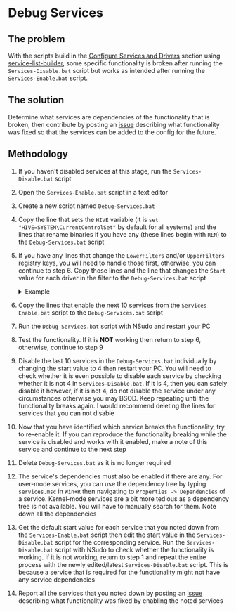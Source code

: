 # Debug Services

## The problem

With the scripts build in the [Configure Services and Drivers](/docs/post-install.md#configure-services-and-drivers) section using [service-list-builder](https://github.com/amitxv/service-list-builder), some specific functionality is broken after running the ``Services-Disable.bat`` script but works as intended after running the ``Services-Enable.bat`` script.

## The solution

Determine what services are dependencies of the functionality that is broken, then contribute by posting an [issue](https://github.com/amitxv/PC-Tuning/issues) describing what functionality was fixed so that the services can be added to the config for the future.

## Methodology

1. If you haven't disabled services at this stage, run the ``Services-Disable.bat`` script

2. Open the ``Services-Enable.bat`` script in a text editor

3. Create a new script named ``Debug-Services.bat``

4. Copy the line that sets the ``HIVE`` variable (it is ``set "HIVE=SYSTEM\CurrentControlSet"`` by default for all systems) and the lines that rename binaries if you have any (these lines begin with ``REN``) to the ``Debug-Services.bat`` script

5. If you have any lines that change the ``LowerFilters`` and/or ``UpperFilters`` registry keys, you will need to handle those first, otherwise, you can continue to step 6. Copy those lines and the line that changes the ``Start`` value for each driver in the filter to the ``Debug-Services.bat`` script

    <details>

    <summary>Example</summary>

    - An example of what the filters part of the ``Services-Enable.bat`` script could look like:

        ```bat
        reg.exe add "HKLM\SYSTEM\CurrentControlSet\Control\Class\{4d36e967-e325-11ce-bfc1-08002be10318}" /v "LowerFilters" /t REG_MULTI_SZ /d "EhStorClass" /f
        reg.exe add "HKLM\SYSTEM\CurrentControlSet\Control\Class\{71a27cdd-812a-11d0-bec7-08002be2092f}" /v "LowerFilters" /t REG_MULTI_SZ /d "fvevol\0iorate\0rdyboost" /f
        ...
        ```

    - The lines that must be copied to the ``Debug-Services.bat`` script:

        ```bat
        reg.exe add "HKLM\SYSTEM\CurrentControlSet\Control\Class\{4d36e967-e325-11ce-bfc1-08002be10318}" /v "LowerFilters" /t REG_MULTI_SZ /d "EhStorClass" /f
        reg.exe add "HKLM\SYSTEM\CurrentControlSet\Control\Class\{71a27cdd-812a-11d0-bec7-08002be2092f}" /v "LowerFilters" /t REG_MULTI_SZ /d "fvevol\0iorate\0rdyboost" /f
        reg.exe add "HKLM\SYSTEM\CurrentControlSet\Services\EhStorClass" /v "Start" /t REG_DWORD /d "0" /f
        reg.exe add "HKLM\SYSTEM\CurrentControlSet\Services\fvevol" /v "Start" /t REG_DWORD /d "0" /f
        reg.exe add "HKLM\SYSTEM\CurrentControlSet\Services\iorate" /v "Start" /t REG_DWORD /d "0" /f
        reg.exe add "HKLM\SYSTEM\CurrentControlSet\Services\rdyboost" /v "Start" /t REG_DWORD /d "0" /f
        ```

    </details>

6. Copy the lines that enable the next 10 services from the ``Services-Enable.bat`` script to the ``Debug-Services.bat`` script

7. Run the ``Debug-Services.bat`` script with NSudo and restart your PC

8. Test the functionality. If it is **NOT** working then return to step 6, otherwise, continue to step 9

9. Disable the last 10 services in the ``Debug-Services.bat`` individually by changing the start value to 4 then restart your PC. You will need to check whether it is even possible to disable each service by checking whether it is not 4 in ``Services-Disable.bat``. If it is 4, then you can safely disable it however, if it is not 4, do not disable the service under any circumstances otherwise you may BSOD. Keep repeating until the functionality breaks again. I would recommend deleting the lines for services that you can not disable

10. Now that you have identified which service breaks the functionality, try to re-enable it. If you can reproduce the functionality breaking while the service is disabled and works with it enabled, make a note of this service and continue to the next step

11. Delete ``Debug-Services.bat`` as it is no longer required

12. The service's dependencies must also be enabled if there are any. For user-mode services, you can use the dependency tree by typing ``services.msc`` in ``Win+R`` then navigating to ``Properties -> Dependencies`` of a service. Kernel-mode services are a bit more tedious as a dependency tree is not available. You will have to manually search for them. Note down all the dependencies

13. Get the default start value for each service that you noted down from the ``Services-Enable.bat`` script then edit the start value in the ``Services-Disable.bat`` script for the corresponding service. Run the ``Services-Disable.bat`` script with NSudo to check whether the functionality is working. If it is not working, return to step 1 and repeat the entire process with the newly edited/latest ``Services-Disable.bat`` script. This is because a service that is required for the functionality might not have any service dependencies

14. Report all the services that you noted down by posting an [issue](https://github.com/amitxv/PC-Tuning/issues) describing what functionality was fixed by enabling the noted services
